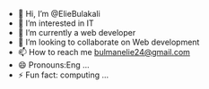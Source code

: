 - 👋 Hi, I’m @ElieBulakali
- 👀 I’m interested in IT 
- 🌱 I’m currently a web developer  
- 💞️ I’m looking to collaborate on Web development
- 📫 How to reach me bulmanelie24@gmail.com
- 😄 Pronouns:Eng  ...
- ⚡ Fun fact: computing ...

<!---
ElieBulakali/ElieBulakali is a ✨ front-end developer ✨ IT because its `README.md` (this file) appears on your GitHub profile.
You can click the Preview link to take a look at your changes.
--->
